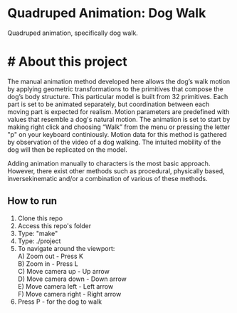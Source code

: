 # Quadruped Animation: Dog Walk
Quadruped animation, specifically dog walk. 

# # About this project
The manual animation method developed here allows the dog’s walk motion by applying geometric transformations to the
primitives that compose the dog’s body structure. This particular model is built
from 32 primitives. Each part is set to be animated separately, but coordination
between each moving part is expected for realism. Motion parameters are
predefined with values that resemble a dog's natural motion. The animation is set to
start by making right click and choosing “Walk” from the menu or pressing the letter "p" on your keyboard continiously. Motion data for this method is gathered by observation of the video of a dog walking. The intuited mobility of the
dog will then be replicated on the model. </br>

Adding animation manually to characters is the most basic approach.
However, there exist other methods such as procedural, physically based, inversekinematic
and/or a combination of various of these methods. 

## How to run

1. Clone this repo
2. Access this repo's folder
3. Type: "make" 
4. Type: ./project
6. To navigate around the viewport: <br />
	A) Zoom out - Press K <br />
	B) Zoom in - Press L <br />
	C) Move camera up - Up arrow <br />
	D) Move camera down - Down arrow <br />
	E) Move camera left - Left arrow <br />
	F) Move camera right - Right arrow <br />
7. Press P - for the dog to walk <br />
